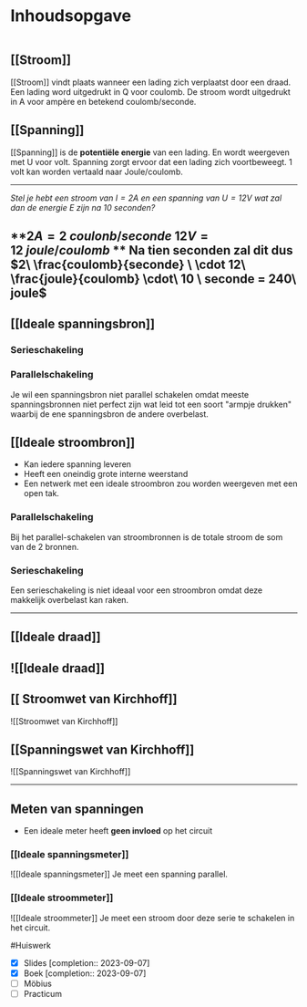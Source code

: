 # Inhoudsopgave
```toc
```

## [[Stroom]]
[[Stroom]] vindt plaats wanneer een lading zich verplaatst door een draad. Een lading word uitgedrukt in Q voor coulomb. De stroom wordt uitgedrukt in A voor ampère en betekend coulomb/seconde.

## [[Spanning]]
[[Spanning]] is de **potentiële energie** van een lading. En wordt weergeven met U voor volt. Spanning zorgt ervoor dat een lading zich voortbeweegt. 1 volt kan worden vertaald naar Joule/coulomb.

---
*Stel je hebt een stroom van $I = 2A$ en een spanning van $U = 12V$ wat zal dan de energie E zijn na 10 seconden?*

**$2A = 2\ coulonb/seconde$
$12 V = 12 \ joule/coulomb$
**
Na tien seconden zal dit dus
$2\ \frac{coulomb}{seconde} \ \cdot 12\ \frac{joule}{coulomb} \cdot\ 10 \ seconde = 240\ joule$
---

## [[Ideale spanningsbron]]

### Serieschakeling

### Parallelschakeling
Je wil een spanningsbron niet parallel schakelen omdat meeste spanningsbronnen niet perfect zijn wat leid tot een soort "armpje drukken" waarbij de ene spanningsbron de andere overbelast.


## [[Ideale stroombron]]
- Kan iedere spanning leveren
- Heeft een oneindig grote interne weerstand
- Een netwerk met een ideale stroombron zou worden weergeven met een open tak.

### Parallelschakeling 
Bij het parallel-schakelen van stroombronnen is de totale stroom de som van de 2 bronnen.


### Serieschakeling 
Een serieschakeling is niet ideaal voor een stroombron omdat deze makkelijk overbelast kan raken.

---

## [[Ideale draad]]
![[Ideale draad]]
---
## [[ Stroomwet van Kirchhoff]]
![[Stroomwet van Kirchhoff]]

## [[Spanningswet van Kirchhoff]] 
![[Spanningswet van Kirchhoff]]

---

## Meten van spanningen 
- Een ideale meter heeft **geen invloed** op het circuit

### [[Ideale spanningsmeter]]
![[Ideale spanningsmeter]]
Je meet een spanning parallel.

### [[Ideale stroommeter]]
![[Ideale stroommeter]]
Je meet een stroom door deze serie te schakelen in het circuit.

#Huiswerk 
- [x] Slides [completion:: 2023-09-07]
- [x] Boek [completion:: 2023-09-07]
- [ ] Möbius
- [ ] Practicum